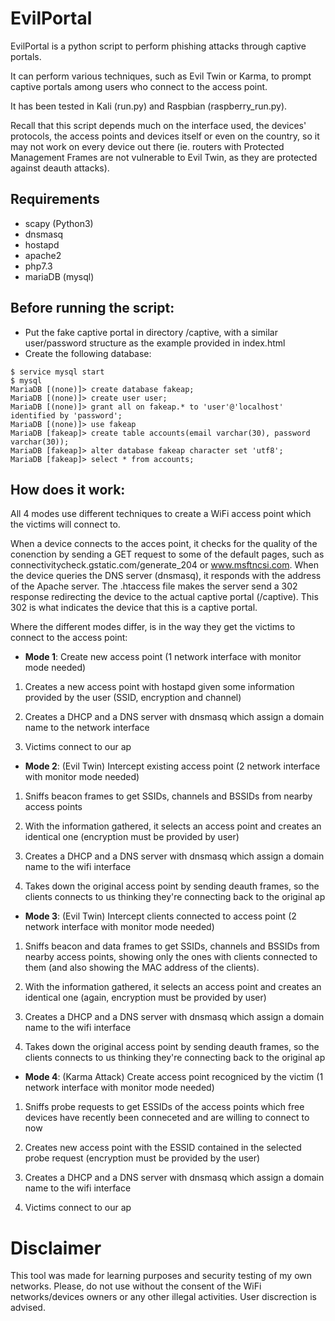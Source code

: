 # EvilPortal

EvilPortal is a python script to perform phishing attacks through captive portals.

It can perform various techniques, such as Evil Twin or Karma, to prompt captive portals among users who connect 
to the access point.

It has been tested in Kali (run.py) and Raspbian (raspberry_run.py).

Recall that this script depends much on the interface used, the devices' protocols, the access
points and devices itself or even on the country, so it may not work on every device out there (ie. routers with Protected Management Frames are not vulnerable to Evil Twin, as they are protected against deauth attacks).

## Requirements
- scapy (Python3)
- dnsmasq
- hostapd
- apache2
- php7.3
- mariaDB (mysql)

## Before running the script:
- Put the fake captive portal in directory /captive, with a similar user/password structure as the example 
  provided in index.html
- Create the following database:

```
$ service mysql start
$ mysql
MariaDB [(none)]> create database fakeap;
MariaDB [(none)]> create user user;
MariaDB [(none)]> grant all on fakeap.* to 'user'@'localhost' identified by 'password';
MariaDB [(none)]> use fakeap
MariaDB [fakeap]> create table accounts(email varchar(30), password varchar(30));
MariaDB [fakeap]> alter database fakeap character set 'utf8';
MariaDB [fakeap]> select * from accounts;
```

## How does it work:

All 4 modes use different techniques to create a WiFi access point which the victims will connect to.

When a device connects to the acces point, it checks for the quality of the conenction by sending a GET
request to some of the default pages, such as connectivitycheck.gstatic.com/generate_204 or www.msftncsi.com. 
When the device queries the DNS server (dnsmasq), it responds with the address of the Apache server. 
The .htaccess file makes the server send a 302 response redirecting the device to the actual captive portal (/captive). 
This 302 is what indicates the device that this is a captive portal.

Where the different modes differ, is in the way they get the victims to connect to the access point:

- **Mode 1**: Create new access point (1 network interface with monitor mode needed)

1. Creates a new access point with hostapd given some information provided by the user (SSID, encryption and channel)

2. Creates a DHCP and a DNS server with dnsmasq which assign a domain name to the network interface 

3. Victims connect to our ap
		   

- **Mode 2**: (Evil Twin) Intercept existing access point (2 network interface with monitor mode needed)

1. Sniffs beacon frames to get SSIDs, channels and BSSIDs from nearby access points
		
2. With the information gathered, it selects an access point and creates an identical one (encryption must 
   be provided by user)
		
3. Creates a DHCP and a DNS server with dnsmasq which assign a domain name to the wifi interface
		
4. Takes down the original access point by sending deauth frames, so the clients connects to us thinking
   they're connecting back to the original ap


- **Mode 3**: (Evil Twin) Intercept clients connected to access point (2 network interface with monitor mode needed)

1. Sniffs beacon and data frames to get SSIDs, channels and BSSIDs from nearby access points, showing only
   the ones with clients connected to them (and also showing the MAC address of the clients).
		
2. With the information gathered, it selects an access point and creates an identical one (again, encryption
   must be provided by user)
		
3. Creates a DHCP and a DNS server with dnsmasq which assign a domain name to the wifi interface
		
4. Takes down the original access point by sending deauth frames, so the clients connects to us thinking
   they're connecting back to the original ap
   

- **Mode 4**: (Karma Attack) Create access point recogniced by the victim (1 network interface with monitor mode needed)

1. Sniffs probe requests to get ESSIDs of the access points which free devices have recently been conneceted and are 
   willing to connect to now

2. Creates new access point with the ESSID contained in the selected probe request (encryption must be provided by the user)

3. Creates a DHCP and a DNS server with dnsmasq which assign a domain name to the wifi interface

4. Victims connect to our ap
  
  
# Disclaimer
This tool was made for learning purposes and security testing of my own networks.
Please, do not use without the consent of the WiFi networks/devices owners or any other illegal activities.
User discrection is advised.
  

